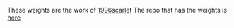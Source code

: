 These weights are the work of [1996scarlet](https://github.com/1996scarlet)
The repo that has the weights is [here](https://github.com/1996scarlet/faster-mobile-retinaface)